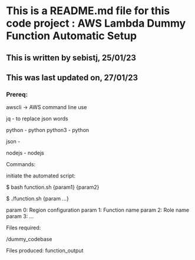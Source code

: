 # This is a README.md file for this code project : AWS Lambda Dummy Function Automatic Setup


## This is written by sebistj, 25/01/23
## This was last updated on, 27/01/23


### Prereq:

awscli -> AWS command line use 

jq - to replace json words

python - python
python3 - python

json - 

nodejs - nodejs



Commands:

initiate the automated script:

$ bash function.sh {param1} {param2}

$ ./function.sh {param ...}



param 0: Region configuration
param 1: Function name
param 2: Role name
param 3: ...



Files required:

/dummy_codebase


Files produced:
function_output

